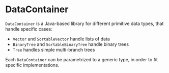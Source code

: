 # DataContainer
`DataContainer` is a Java-based library for different primitive data types, that handle specific cases:
* `Vector` and `SortableVector` handle lists of data
* `BinaryTree` and `SortableBinaryTree` handle binary trees
* `Tree` handles simple multi-branch trees

Each `DataContainer` can be parametrized to a generic type, in order to fit specific implementations.

